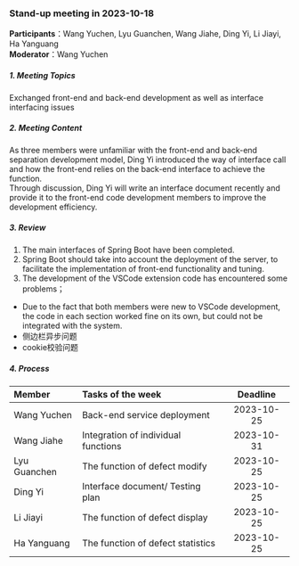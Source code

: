### Stand-up meeting in 2023-10-18

**Participants**：Wang Yuchen, Lyu Guanchen, Wang Jiahe, Ding Yi, Li Jiayi, Ha Yanguang  
**Moderator**：Wang Yuchen

##### 1. Meeting Topics

Exchanged front-end and back-end development as well as interface interfacing issues

##### 2. Meeting Content

As three members were unfamiliar with the front-end and back-end separation development model, Ding Yi introduced the way of interface call and how the front-end relies on the back-end interface to achieve the function.  
Through discussion, Ding Yi will write an interface document recently and provide it to the front-end code development members to improve the development efficiency.

##### 3. Review

1. The main interfaces of Spring Boot have been completed.
2. Spring Boot should take into account the deployment of the server, to facilitate the implementation of front-end functionality and tuning.
3. The development of the VSCode extension code has encountered some problems；
- Due to the fact that both members were new to VSCode development, the code in each section worked fine on its own, but could not be integrated with the system.
- 侧边栏异步问题
- cookie校验问题

##### 4. Process

| Member       | Tasks of the week                   |  Deadline  |
|:-------------|:------------------------------------|:----------:|
| Wang Yuchen  | Back-end service deployment         | 2023-10-25 |
| Wang Jiahe   | Integration of individual functions | 2023-10-31 |
| Lyu Guanchen | The function of defect modify       | 2023-10-25 |
| Ding Yi      | Interface document/ Testing plan    | 2023-10-25 |
| Li Jiayi     | The function of defect display      | 2023-10-25 |
| Ha Yanguang  | The function of defect statistics   | 2023-10-25 |
